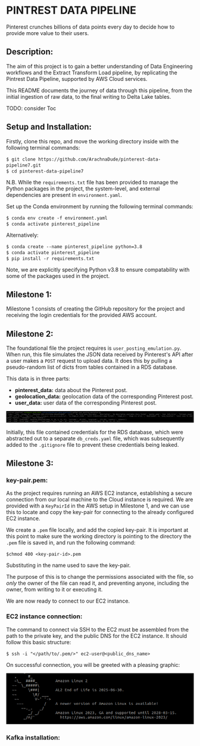 # PINTREST DATA PIPELINE

Pinterest crunches billions of data points every day to decide how to provide more value to their users.

## Description:

The aim of this project is to gain a better understanding of Data Engineering workflows and the Extract Transform Load pipeline, by replicating the Pintrest Data Pipeline, supported by AWS Cloud services.

This README documents the journey of data through this pipeline, from the initial ingestion of raw data, to the final writing to Delta Lake tables.

TODO: consider Toc

## Setup and Installation:

Firstly, clone this repo, and move the working directory inside with the following terminal commands:

```
$ git clone https://github.com/ArachnaDude/pinterest-data-pipeline7.git
$ cd pinterest-data-pipeline7
```

N.B. While the `requirements.txt` file has been provided to manage the Python packages in the project, the system-level, and external dependencies are present in `environment.yaml`.

Set up the Conda environment by running the following terminal commands:

```
$ conda env create -f environment.yaml
$ conda activate pinterest_pipeline
```

Alternatively:

```
$ conda create --name pinterest_pipeline python=3.8
$ conda activate pinterest_pipeline
$ pip install -r requirements.txt
```

Note, we are explicitly specifying Python v3.8 to ensure compatability with some of the packages used in the project.

## Milestone 1:

Milestone 1 consists of creating the GitHub repository for the project and receiving the login credentials for the provided AWS account.

## Milestone 2:

The foundational file the project requires is `user_posting_emulation.py`. When run, this file simulates the JSON data received by Pinterest's API after a user makes a `POST` request to upload data. It does this by pulling a pseudo-random list of dicts from tables contained in a RDS database.

This data is in three parts:

- <b>pinterest_data:</b> data about the Pinterest post.
- <b>geolocation_data:</b> geolocation data of the corresponding Pinterest post.
- <b>user_data:</b> user data of the corresponding Pinterest post.

![post emulation](images/post_emulation.png)

Initially, this file contained credentials for the RDS database, which were abstracted out to a separate `db_creds.yaml` file, which was subsequently added to the `.gitignore` file to prevent these credentials being leaked.

## Milestone 3:

### key-pair.pem:

As the project requires running an AWS EC2 instance, establishing a secure connection from our local machine to the Cloud instance is required. We are provided with a `KeyPairId` in the AWS setup in Milestone 1, and we can use this to locate and copy the key-pair for connecting to the already configured EC2 instance.

We create a `.pem` file locally, and add the copied key-pair.
It is important at this point to make sure the working directory is pointing to the directory the `.pem` file is saved in, and run the following command:

```
$chmod 400 <key-pair-id>.pem
```

Substituting in the name used to save the key-pair.

The purpose of this is to change the permissions associated with the file, so _only_ the owner of the file can read it, and preventing anyone, including the owner, from writing to it or executing it.

We are now ready to connect to our EC2 instance.

### EC2 instance connection:

The command to connect via SSH to the EC2 must be assembled from the path to the private key, and the public DNS for the EC2 instance. It should follow this basic structure:

```
$ ssh -i "</path/to/.pem/>" ec2-user@<public_dns_name>
```

On successful connection, you will be greeted with a pleasing graphic:

![ec2 connection](images/ec2.png)

### Kafka installation:
